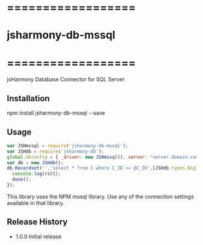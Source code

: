 # ==================
# jsharmony-db-mssql
# ==================

jsHarmony Database Connector for SQL Server

## Installation

npm install jsharmony-db-mssql --save

## Usage

```javascript
var JSHmssql = require('jsharmony-db-mssql');
var JSHdb = require('jsharmony-db');
global.dbconfig = { _driver: new JSHmssql(), server: "server.domain.com", database: "DBNAME", user: "DBUSER", password: "DBPASS" };
var db = new JSHdb();
db.Recordset('','select * from C where C_ID >= @C_ID',[JSHdb.types.BigInt],{'C_ID': 10},function(err,rslt){
  console.log(rslt);
  done();
});
```

This library uses the NPM mssql library.  Use any of the connection settings available in that library.

## Release History

* 1.0.0 Initial release